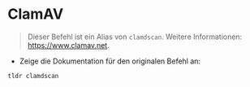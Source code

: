 # ClamAV

> Dieser Befehl ist ein Alias von `clamdscan`.
> Weitere Informationen: <https://www.clamav.net>.

- Zeige die Dokumentation für den originalen Befehl an:

`tldr clamdscan`
